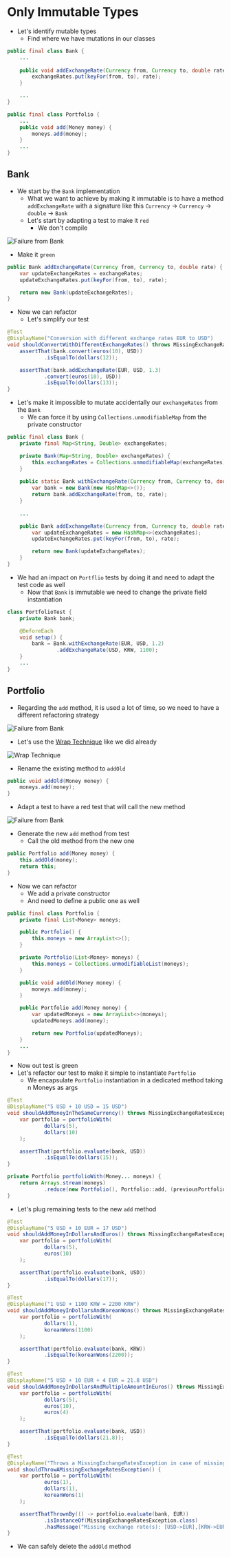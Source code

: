 # Only Immutable Types
- Let's identify mutable types
  - Find where we have mutations in our classes

```java
public final class Bank {
    ...
    
    public void addExchangeRate(Currency from, Currency to, double rate) {
        exchangeRates.put(keyFor(from, to), rate);
    }

    ...
}

public final class Portfolio {
    ...
    public void add(Money money) {
        moneys.add(money);
    }
    ...
}
```

## Bank
- We start by the `Bank` implementation
  - What we want to achieve by making it immutable is to have a method `addExchangeRate` with a signature like this `Currency` -> `Currency` -> `double` -> `Bank`
  - Let's start by adapting a test to make it `red`
    - We don't compile

![Failure from Bank](img/immutable-types-bank.png)

- Make it `green`
```java
public Bank addExchangeRate(Currency from, Currency to, double rate) {
    var updateExchangeRates = exchangeRates;
    updateExchangeRates.put(keyFor(from, to), rate);

    return new Bank(updateExchangeRates);
}
```
- Now we can refactor
  - Let's simplify our test
```java
@Test
@DisplayName("Conversion with different exchange rates EUR to USD")
void shouldConvertWithDifferentExchangeRates() throws MissingExchangeRateException {
    assertThat(bank.convert(euros(10), USD))
            .isEqualTo(dollars(12));

    assertThat(bank.addExchangeRate(EUR, USD, 1.3)
            .convert(euros(10), USD))
            .isEqualTo(dollars(13));
}
```
- Let's make it impossible to mutate accidentally our `exchangeRates` from the `Bank`
  - We can force it by using `Collections.unmodifiableMap` from the private constructor
```java
public final class Bank {
    private final Map<String, Double> exchangeRates;

    private Bank(Map<String, Double> exchangeRates) {
        this.exchangeRates = Collections.unmodifiableMap(exchangeRates);
    }
    
    public static Bank withExchangeRate(Currency from, Currency to, double rate) {
        var bank = new Bank(new HashMap<>());
        return bank.addExchangeRate(from, to, rate);
    }
    
    ...

    public Bank addExchangeRate(Currency from, Currency to, double rate) {
        var updateExchangeRates = new HashMap<>(exchangeRates);
        updateExchangeRates.put(keyFor(from, to), rate);

        return new Bank(updateExchangeRates);
    }
}
```

- We had an impact on `Portflio` tests by doing it and need to adapt the test code as well
  - Now that `Bank` is immutable we need to change the private field instantiation
```java
class PortfolioTest {
    private Bank bank;

    @BeforeEach
    void setup() {
        bank = Bank.withExchangeRate(EUR, USD, 1.2)
                .addExchangeRate(USD, KRW, 1100);
    }
    ...
}
```

## Portfolio
- Regarding the `add` method, it is used a lot of time, so we need to have a different refactoring strategy

![Failure from Bank](img/immutable-types-portfolio-add.png)

- Let's use the [Wrap Technique](https://understandlegacycode.com/blog/key-points-of-working-effectively-with-legacy-code/#2-the-wrap-technique) like we did already

![Wrap Technique](img/immutable-types-wrap-technique.png)

- Rename the existing method to `addOld`
```java
public void addOld(Money money) {
    moneys.add(money);
}
```

- Adapt a test to have a red test that will call the new method

![Failure from Bank](img/immutable-types-portfolio.png)

- Generate the new `add` method from test
  - Call the old method from the new one
  
```java
public Portfolio add(Money money) {
    this.addOld(money);
    return this;
}
```

- Now we can refactor
  - We add a private constructor
  - And need to define a public one as well

```java
public final class Portfolio {
    private final List<Money> moneys;

    public Portfolio() {
        this.moneys = new ArrayList<>();
    }

    private Portfolio(List<Money> moneys) {
        this.moneys = Collections.unmodifiableList(moneys);
    }

    public void addOld(Money money) {
        moneys.add(money);
    }

    public Portfolio add(Money money) {
        var updatedMoneys = new ArrayList<>(moneys);
        updatedMoneys.add(money);

        return new Portfolio(updatedMoneys);
    }
    ...
}
```

- Now out test is green
- Let's refactor our test to make it simple to instantiate `Portfolio`
  - We encapsulate `Portfolio` instantiation in a dedicated method taking n Moneys as args

```java
@Test
@DisplayName("5 USD + 10 USD = 15 USD")
void shouldAddMoneyInTheSameCurrency() throws MissingExchangeRatesException {
    var portfolio = portfolioWith(
            dollars(5),
            dollars(10)
    );

    assertThat(portfolio.evaluate(bank, USD))
            .isEqualTo(dollars(15));
}

private Portfolio portfolioWith(Money... moneys) {
    return Arrays.stream(moneys)
            .reduce(new Portfolio(), Portfolio::add, (previousPortfolio, newPortfolio) -> newPortfolio);
}
```

- Let's plug remaining tests to the new `add` method

````java
@Test
@DisplayName("5 USD + 10 EUR = 17 USD")
void shouldAddMoneyInDollarsAndEuros() throws MissingExchangeRatesException {
    var portfolio = portfolioWith(
            dollars(5),
            euros(10)
    );

    assertThat(portfolio.evaluate(bank, USD))
            .isEqualTo(dollars(17));
}

@Test
@DisplayName("1 USD + 1100 KRW = 2200 KRW")
void shouldAddMoneyInDollarsAndKoreanWons() throws MissingExchangeRatesException {
    var portfolio = portfolioWith(
            dollars(1),
            koreanWons(1100)
    );

    assertThat(portfolio.evaluate(bank, KRW))
            .isEqualTo(koreanWons(2200));
}

@Test
@DisplayName("5 USD + 10 EUR + 4 EUR = 21.8 USD")
void shouldAddMoneyInDollarsAndMultipleAmountInEuros() throws MissingExchangeRatesException {
    var portfolio = portfolioWith(
            dollars(5),
            euros(10),
            euros(4)
    );

    assertThat(portfolio.evaluate(bank, USD))
            .isEqualTo(dollars(21.8));
}

@Test
@DisplayName("Throws a MissingExchangeRatesException in case of missing exchange rates")
void shouldThrowAMissingExchangeRatesException() {
    var portfolio = portfolioWith(
            euros(1),
            dollars(1),
            koreanWons(1)
    );

    assertThatThrownBy(() -> portfolio.evaluate(bank, EUR))
            .isInstanceOf(MissingExchangeRatesException.class)
            .hasMessage("Missing exchange rate(s): [USD->EUR],[KRW->EUR]");
}
````

- We can safely delete the `addOld` method